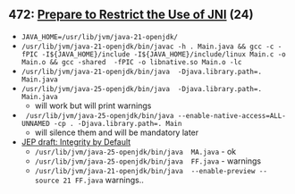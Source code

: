 ##  472: [Prepare to Restrict the Use of JNI](https://openjdk.org/jeps/472) (24)

 * `JAVA_HOME=/usr/lib/jvm/java-21-openjdk/`
 * `/usr/lib/jvm/java-21-openjdk/bin/javac -h . Main.java && gcc -c -fPIC -I${JAVA_HOME}/include -I${JAVA_HOME}/include/linux Main.c -o Main.o && gcc -shared  -fPIC -o libnative.so Main.o -lc`
 * `/usr/lib/jvm/java-21-openjdk/bin/java  -Djava.library.path=. Main.java`
 * `/usr/lib/jvm/java-25-openjdk/bin/java  -Djava.library.path=. Main.java`
   * will work but will print warnings
 * ` /usr/lib/jvm/java-25-openjdk/bin/java --enable-native-access=ALL-UNNAMED -cp . -Djava.library.path=. Main` 
   *  will silence them and will be mandatory later
 * [JEP draft: Integrity by Default](https://openjdk.org/jeps/8305968)
   * `/usr/lib/jvm/java-25-openjdk/bin/java  MA.java` - ok
   * `/usr/lib/jvm/java-25-openjdk/bin/java  FF.java` -  warnings
   * `/usr/lib/jvm/java-21-openjdk/bin/java  --enable-preview --source 21 FF.java`  warnings..


